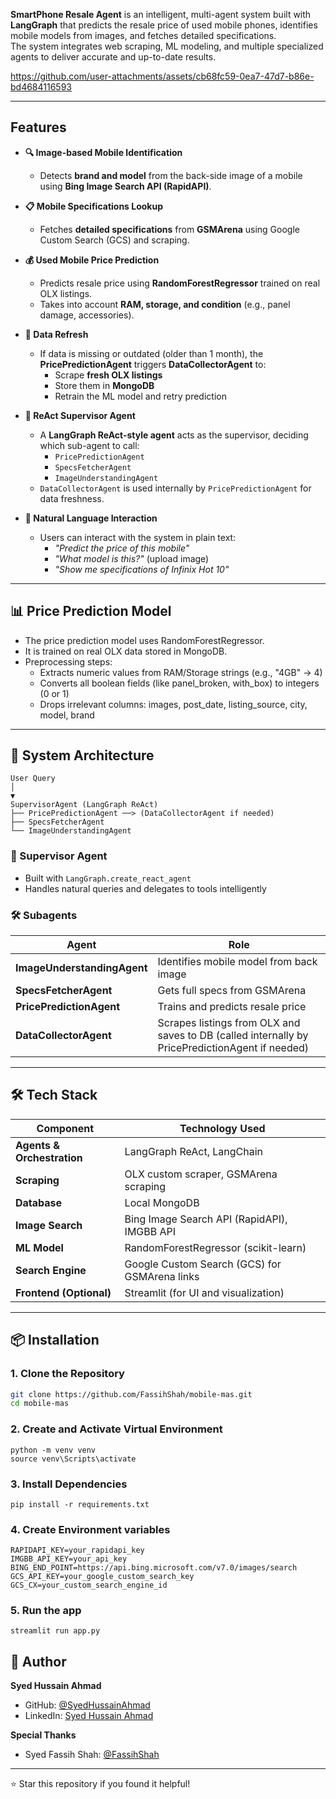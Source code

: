 **SmartPhone Resale Agent** is an intelligent, multi-agent system built with **LangGraph** that predicts the resale price of used mobile phones, identifies mobile models from images, and fetches detailed specifications.  
The system integrates web scraping, ML modeling, and multiple specialized agents to deliver accurate and up-to-date results.


https://github.com/user-attachments/assets/cb68fc59-0ea7-47d7-b86e-bd4684116593

---

## Features

- **🔍 Image-based Mobile Identification**
  - Detects **brand and model** from the back-side image of a mobile using **Bing Image Search API (RapidAPI)**.

- **📋 Mobile Specifications Lookup**
  - Fetches **detailed specifications** from **GSMArena** using Google Custom Search (GCS) and scraping.

- **💰 Used Mobile Price Prediction**
  - Predicts resale price using **RandomForestRegressor** trained on real OLX listings.
  - Takes into account **RAM, storage, and condition** (e.g., panel damage, accessories).

- **🔄 Data Refresh**
  - If data is missing or outdated (older than 1 month), the **PricePredictionAgent** triggers **DataCollectorAgent** to:
    - Scrape **fresh OLX listings**
    - Store them in **MongoDB**
    - Retrain the ML model and retry prediction

- **🧠 ReAct Supervisor Agent**
  - A **LangGraph ReAct-style agent** acts as the supervisor, deciding which sub-agent to call:
    - `PricePredictionAgent`
    - `SpecsFetcherAgent`
    - `ImageUnderstandingAgent`
  - `DataCollectorAgent` is used internally by `PricePredictionAgent` for data freshness.

- **💬 Natural Language Interaction**
  - Users can interact with the system in plain text:
    - *"Predict the price of this mobile"*
    - *"What model is this?"* (upload image)
    - *"Show me specifications of Infinix Hot 10"*

---

## 📊 Price Prediction Model
 - The price prediction model uses RandomForestRegressor.
 - It is trained on real OLX data stored in MongoDB.
 - Preprocessing steps:
    - Extracts numeric values from RAM/Storage strings (e.g., "4GB" → 4)
    - Converts all boolean fields (like panel_broken, with_box) to integers (0 or 1)
    - Drops irrelevant columns: images, post_date, listing_source, city, model, brand

---

## 🧩 System Architecture

```
User Query
│
▼
SupervisorAgent (LangGraph ReAct)
├── PricePredictionAgent ──> (DataCollectorAgent if needed)
├── SpecsFetcherAgent
└── ImageUnderstandingAgent
```

### 👤 Supervisor Agent
- Built with `LangGraph.create_react_agent`
- Handles natural queries and delegates to tools intelligently


### 🛠️ Subagents

| Agent | Role |
|-------|------|
| **ImageUnderstandingAgent** | Identifies mobile model from back image |
| **SpecsFetcherAgent**       | Gets full specs from GSMArena           |
| **PricePredictionAgent**    | Trains and predicts resale price        |
| **DataCollectorAgent**      | Scrapes listings from OLX and saves to DB (called internally by PricePredictionAgent if needed) |

---

## 🛠️ Tech Stack

| Component                 | Technology Used                              |
|---------------------------|----------------------------------------------|
| **Agents & Orchestration**| LangGraph ReAct, LangChain                   |
| **Scraping**              | OLX custom scraper, GSMArena scraping        |
| **Database**              | Local MongoDB                                |
| **Image Search**          | Bing Image Search API (RapidAPI), IMGBB API  |
| **ML Model**              | RandomForestRegressor (scikit-learn)         |
| **Search Engine**         | Google Custom Search (GCS) for GSMArena links|
| **Frontend (Optional)**   | Streamlit (for UI and visualization)         |

---

## 📦 Installation

### 1. Clone the Repository
```bash
git clone https://github.com/FassihShah/mobile-mas.git
cd mobile-mas
```
### 2. Create and Activate Virtual Environment
```
python -m venv venv
source venv\Scripts\activate
```
### 3. Install Dependencies
```
pip install -r requirements.txt
```
### 4. Create Environment variables
```
RAPIDAPI_KEY=your_rapidapi_key
IMGBB_API_KEY=your_api_key
BING_END_POINT=https://api.bing.microsoft.com/v7.0/images/search
GCS_API_KEY=your_google_custom_search_key
GCS_CX=your_custom_search_engine_id
```
### 5. Run the app
```
streamlit run app.py
```

## 👤 Author

**Syed Hussain Ahmad**  
- GitHub: [@SyedHussainAhmad](https://github.com/SyedHussainAhmad)  
- LinkedIn: [Syed Hussain Ahmad](https://www.linkedin.com/in/syedhussainahmad/)

**Special Thanks**
- Syed Fassih Shah: [@FassihShah](https://github.com/fassihshah/)

---
⭐ Star this repository if you found it helpful!







